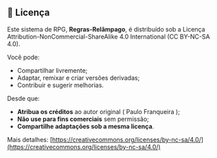 ## 📜 Licença

Este sistema de RPG, **Regras-Relâmpago**, é distribuído sob a Licença 
Attribution-NonCommercial-ShareAlike 4.0 International
(CC BY-NC-SA 4.0).

Você pode:

- Compartilhar livremente;
- Adaptar, remixar e criar versões derivadas;
- Contribuir e sugerir melhorias.

Desde que:

- **Atribua os créditos** ao autor original ( Paulo Franqueira );
- **Não use para fins comerciais** sem permissão;
- **Compartilhe adaptações sob a mesma licença**.

Mais detalhes: [https://creativecommons.org/licenses/by-nc-sa/4.0/](https://creativecommons.org/licenses/by-nc-sa/4.0/)